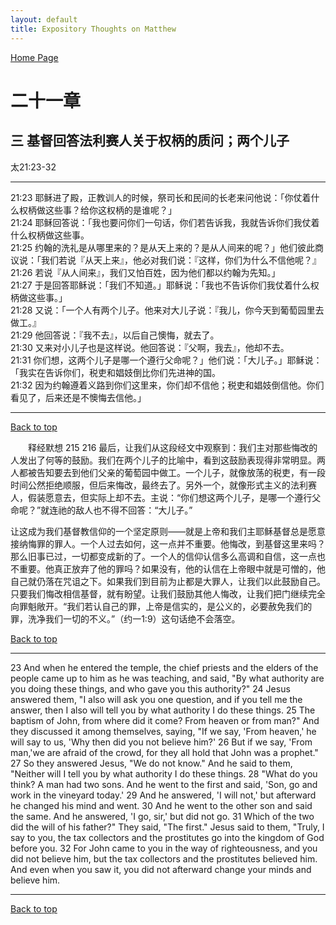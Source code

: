 ```yaml
---
layout: default
title: Expository Thoughts on Matthew
---
```

[ Home Page ]({{site.baseurl}}/index) <br>

<a name="0"></a>
# 二十一章 

## 三 基督回答法利赛人关于权柄的质问；两个儿子

太21:23-32

***

21:23 耶稣进了殿，正教训人的时候，祭司长和民间的长老来问他说：「你仗着什么权柄做这些事？给你这权柄的是谁呢？」<br>
21:24 耶稣回答说：「我也要问你们一句话，你们若告诉我，我就告诉你们我仗着什么权柄做这些事。<br>
21:25 约翰的洗礼是从哪里来的？是从天上来的？是从人间来的呢？」他们彼此商议说：「我们若说『从天上来』，他必对我们说：『这样，你们为什么不信他呢？』<br>
21:26 若说『从人间来』，我们又怕百姓，因为他们都以约翰为先知。」<br>
21:27 于是回答耶稣说：「我们不知道。」耶稣说：「我也不告诉你们我仗着什么权柄做这些事。」<br>
21:28 又说：「一个人有两个儿子。他来对大儿子说：『我儿，你今天到葡萄园里去做工。』<br>
21:29 他回答说：『我不去』，以后自己懊悔，就去了。<br>
21:30 又来对小儿子也是这样说。他回答说：『父啊，我去』，他却不去。<br>
21:31 你们想，这两个儿子是哪一个遵行父命呢？」他们说：「大儿子。」耶稣说：「我实在告诉你们，税吏和娼妓倒比你们先进神的国。<br>
21:32 因为约翰遵着义路到你们这里来，你们却不信他；税吏和娼妓倒信他。你们看见了，后来还是不懊悔去信他。」<br>

***

[Back to top](#0)

&emsp;&emsp;释经默想 215 216
最后，让我们从这段经文中观察到：我们主对那些悔改的人发出了何等的鼓励。我们在两个儿子的比喻中，看到这鼓励表现得非常明显。两人都被告知要去到他们父亲的葡萄园中做工。一个儿子，就像放荡的税吏，有一段时间公然拒绝顺服，但后来悔改，最终去了。另外一个，就像形式主义的法利赛人，假装愿意去，但实际上却不去。主说：“你们想这两个儿子，是哪一个遵行父命呢？”就连祂的敌人也不得不回答：“大儿子。”

让这成为我们基督教信仰的一个坚定原则——就是上帝和我们主耶稣基督总是愿意接纳悔罪的罪人。一个人过去如何，这一点并不重要。他悔改，到基督这里来吗？那么旧事已过，一切都变成新的了。一个人的信仰认信多么高调和自信，这一点也不重要。他真正放弃了他的罪吗？如果没有，他的认信在上帝眼中就是可憎的，他自己就仍落在咒诅之下。如果我们到目前为止都是大罪人，让我们以此鼓励自己。只要我们悔改相信基督，就有盼望。让我们鼓励其他人悔改，让我们把门继续完全向罪魁敞开。“我们若认自己的罪，上帝是信实的，是公义的，必要赦免我们的罪，洗净我们一切的不义。”（约一1:9）这句话绝不会落空。


[Back to top](#0)

***

23 And when he entered the temple, the chief priests and the elders of the people came up to him as he was teaching, and said, "By what authority are you doing these things, and who gave you this authority?" 24 Jesus answered them, "I also will ask you one question, and if you tell me the answer, then I also will tell you by what authority I do these things. 25 The baptism of John, from where did it come? From heaven or from man?" And they discussed it among themselves, saying, "If we say, 'From heaven,' he will say to us, 'Why then did you not believe him?' 26 But if we say, 'From man,'we are afraid of the crowd, for they all hold that John was a prophet." 27 So they answered Jesus, "We do not know." And he said to them, "Neither will I tell you by what authority I do these things. 28 "What do you think? A man had two sons. And he went to the first and said, 'Son, go and work in the vineyard today.' 29 And he answered, 'I will not,' but afterward he changed his mind and went. 30 And he went to the other son and said the same. And he answered, 'I go, sir,' but did not go. 31 Which of the two did the will of his father?" They said, "The first." Jesus said to them, "Truly, I say to you, the tax collectors and the prostitutes go into the kingdom of God before you. 32 For John came to you in the way of righteousness, and you did not believe him, but the tax collectors and the prostitutes believed him. And even when you saw it, you did not afterward change your minds and believe him.

***

[Back to top](#0)
